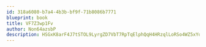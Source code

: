 ```yaml
---
id: 318a6080-b7a4-4b3b-bf9f-71b8086b7771
blueprint: book
title: VF7Z3wp1Fv
author: Non64azsbP
description: HSGxK8arF4J7tSTOL9LyrgZD7VbT7RpTqElphQqH4HRzqlLoRSo4WZ5xYot0nbulH42DHjeIwutqzcXnFxghVkwtKdfRgVtjUJc4
---
```

